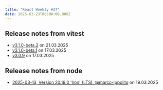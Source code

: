 ```yaml
---
title: "React Weekly #37"
date: 2025-03-23T00:00:00.000Z
---
```


## Release notes from vitest

- [v3.1.0-beta.2](https://github.com/vitest-dev/vitest/releases/tag/v3.1.0-beta.2) on 21.03.2025
- [v3.1.0-beta.1](https://github.com/vitest-dev/vitest/releases/tag/v3.1.0-beta.1) on 17.03.2025
- [v3.0.9](https://github.com/vitest-dev/vitest/releases/tag/v3.0.9) on 17.03.2025

## Release notes from node

- [2025-03-13, Version 20.19.0 'Iron' (LTS), @marco-ippolito](https://github.com/nodejs/node/releases/tag/v20.19.0) on 19.03.2025
